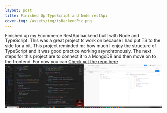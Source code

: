 ```yaml
---
layout: post
title: Finished Up TypeScript and Node restApi
cover-img: /assets/img/tsBackendPic.png
---
```



Finished up my Ecommerce RestApi backend built with Node and TypeScript. This was a great project to work on because I had put TS to the side for a bit.
This project reminded me how much I enjoy the structure of TypeScript and it was good practice working asynchronously. The next steps for this project are to 
connect it to a MongoDB and then move on to the frontend. For now you can [Check out the repo here](https://github.com/BHammock33/typescriptECRest)
![Post](/assets/img/tsBackendPic.png)
